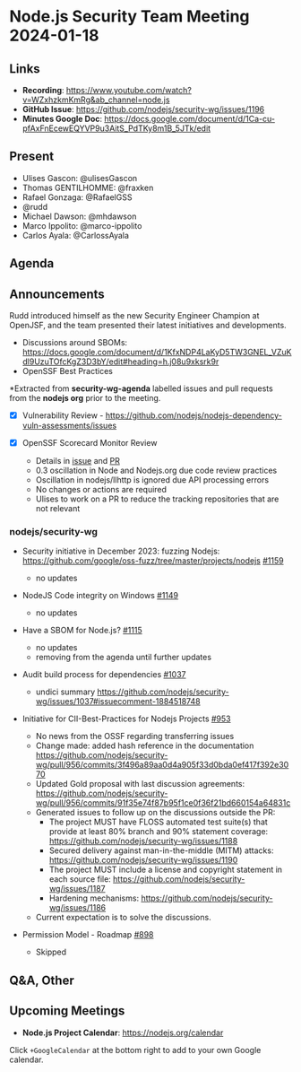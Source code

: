 # Node.js Security Team Meeting 2024-01-18

## Links

* **Recording**:  https://www.youtube.com/watch?v=WZxhzkmKmRg&ab_channel=node.js
* **GitHub Issue**: https://github.com/nodejs/security-wg/issues/1196
* **Minutes Google Doc**: https://docs.google.com/document/d/1Ca-cu-pfAxFnEcewEQYVP9u3AitS_PdTKy8m1B_5JTk/edit

## Present

* Ulises Gascon: @ulisesGascon
* Thomas GENTILHOMME: @fraxken
* Rafael Gonzaga: @RafaelGSS
* @rudd
* Michael Dawson: @mhdawson
* Marco Ippolito: @marco-ippolito
* Carlos Ayala: @CarlossAyala

## Agenda

## Announcements

Rudd introduced himself as the new Security Engineer Champion at OpenJSF, and the team presented their latest initiatives and developments.
- Discussions around SBOMs: https://docs.google.com/document/d/1KfxNDP4LaKyD5TW3GNEL_VZuKdl9UzuTOfcKgZ3D3bY/edit#heading=h.j08u9xksrk9r
- OpenSSF Best Practices

*Extracted from **security-wg-agenda** labelled issues and pull requests from the **nodejs org** prior to the meeting.

- [X] Vulnerability Review - https://github.com/nodejs/nodejs-dependency-vuln-assessments/issues

- [X] OpenSSF Scorecard Monitor Review
  - Details in [issue](https://github.com/nodejs/security-wg/issues/1200) and [PR](https://github.com/nodejs/security-wg/pull/1201)
  - 0.3 oscillation in Node and Nodejs.org due code review practices
  - Oscillation in nodejs/llhttp is ignored due API processing errors
  - No changes or actions are required
  - Ulises to work on a PR to reduce the tracking repositories that are not relevant 


### nodejs/security-wg

* Security initiative in December 2023: fuzzing Nodejs: https://github.com/google/oss-fuzz/tree/master/projects/nodejs 
[#1159](https://github.com/nodejs/security-wg/issues/1159)
  * no updates

* NodeJS Code integrity on Windows [#1149](https://github.com/nodejs/security-wg/issues/1149)
  * no updates

* Have a SBOM for Node.js? [#1115](https://github.com/nodejs/security-wg/issues/1115)
  * no updates
  * removing from the agenda until further updates

* Audit build process for dependencies [#1037](https://github.com/nodejs/security-wg/issues/1037)
  * undici summary https://github.com/nodejs/security-wg/issues/1037#issuecomment-1884518748 

* Initiative for CII-Best-Practices for Nodejs Projects [#953](https://github.com/nodejs/security-wg/issues/953)
  * No news from the OSSF regarding transferring issues  
  * Change made: added hash reference in the documentation https://github.com/nodejs/security-wg/pull/956/commits/3f496a89aa0d4a905f33d0bda0ef417f392e3070
  * Updated Gold proposal with last discussion agreements: https://github.com/nodejs/security-wg/pull/956/commits/91f35e74f87b95f1ce0f36f21bd660154a64831c
  * Generated issues to follow up on the discussions outside the PR:
     * The project MUST have FLOSS automated test suite(s) that provide at least 80% branch and 90% statement coverage: https://github.com/nodejs/security-wg/issues/1188
     * Secured delivery against man-in-the-middle (MITM) attacks: https://github.com/nodejs/security-wg/issues/1190
     * The project MUST include a license and copyright statement in each source file: https://github.com/nodejs/security-wg/issues/1187
     * Hardening mechanisms: https://github.com/nodejs/security-wg/issues/1186
  * Current expectation is to solve the discussions.

* Permission Model - Roadmap [#898](https://github.com/nodejs/security-wg/issues/898)
  * Skipped



## Q&A, Other

## Upcoming Meetings

* **Node.js Project Calendar**: <https://nodejs.org/calendar>

Click `+GoogleCalendar` at the bottom right to add to your own Google calendar.

